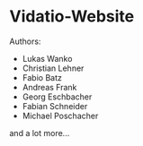 # Vidatio-Website

Authors:
- Lukas Wanko
- Christian Lehner
- Fabio Batz
- Andreas Frank
- Georg Eschbacher
- Fabian Schneider
- Michael Poschacher

and a lot more...
